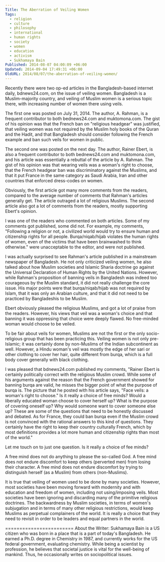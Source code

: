 ```yaml
---
Title: The Aberration of Veiling Women
Tags:
  - religion
  - culture
  - philosophy
  - international
  - human rights
  - society
  - women
  - education
  - activism
  - Sukhamaya Bain
Published: 2014-08-07 04:00:09 +06:00
Updated: 2014-09-04 17:49:31 +06:00
OldURL: 2014/08/07/the-aberration-of-veiling-women/
---
```


Recently there were two op-ed articles in the Bangladesh-based internet daily, bdnews24.com, on the issue of veiling women. Bangladesh is a Muslim-majority country, and veiling of Muslim women is a serious topic there, with increasing number of women there using veils.

The first one was posted on July 31, 2014. The author, A. Rahman, is a frequent contributor to both bednews24.com and muktomona.com. The gist of his opinion was that the French ban on "religious headgear" was justified, that veiling women was not required by the Muslim holy books of the Quran and the Hadit, and that Bangladesh should consider following the French example and ban such veils for women in public.

The second one was posted on the next day. The author, Rainer Ebert, is also a frequent contributor to both bednews24.com and muktomona.com, and his article was essentially a rebuttal of the article by A. Rahman. The gist of his opinion was that wearing veils was a woman's right to choose, that the French headgear ban was discriminatory against the Muslims, and that it put France in the same category as Saudi Arabia, Iran and other countries that enforced dress-codes on women.

Obviously, the first article got many more comments from the readers, compared to the average number of comments that Rahman's articles generally get. The article outraged a lot of religious Muslims. The second article also got a lot of comments from the readers, mostly supporting Ebert's opinion.

I was one of the readers who commented on both articles. Some of my comments got published, some did not. For example, my comments, "Following a religion or not, a civilized world would try to ensure human and citizenship rights for all people. Burqa/niqab/hijab violates the human rights of women, even of the victims that have been brainwashed to think otherwise." were unacceptable to the editor, and were not published.

I was actually surprised to see Rahman's article published in a mainstream newspaper of Bangladesh. He not only criticized veiling women, he also talked about how Muslim societies and Islamic Sharia doctrine go against the Universal Declaration of Human Rights by the United Nations. However, while Rahman's proposition of banning veils in Bangladesh was indeed too courageous by the Muslim standard, it did not really challenge the core issue. His major points were that burqa/niqab/hijab was not required by Islam, that it was only an Arabian culture, and that it did not need to be practiced by Bangladeshis to be Muslim.

Ebert obviously pleased the religious Muslims, and got a lot of praise from the readers. However, his views that veil was a woman's choice and that banning it was oppressing that choice were deeply flawed. No free-minded woman would choose to be veiled.

To be fair about veils for women, Muslims are not the first or the only socio-religious group that has been practicing this. Veiling women is not only pre-Islamic; it was certainly done by non-Muslims of the Indian subcontinent as well. However, a Hindu woman's veil was mostly the edge of her sari or other clothing to cover her hair, quite different from burqa, which is a full body cover generally with black clothing.

I was pleased that bdnews24.com published my comments, "Rainer Ebert is certainly politically correct with the religious Muslim crowd. While some of his arguments against the reason that the French government showed for banning burqa are valid, he misses the bigger point of what the purpose of burqa is. The picture that he posted with his article says, "Face veils: a woman's right to choose." Is it really a choice of free minds? Would a liberally educated woman choose to cover herself up? What is the purpose of covering oneself up? Why would someone want to cover someone else up? These are some of the questions that need to be honestly discussed and debated. As for France, they could ban burqa even if the Muslim crowd is not convinced with the rational answers to this kind of questions. They certainly have the right to keep their country culturally French, which by most definitions provides a lot more human and citizenship rights than most of the world."

Let me touch on to just one question. Is it really a choice of fee minds?

A free mind does not do anything to please the so-called God. A free mind does not endure discomfort to keep others (perverted men) from losing their character. A free mind does not endure discomfort by trying to distinguish herself (as a Muslim) from others (non-Muslims).

It is true that veiling of women used to be done by many societies. However, most societies have been moving forward with modernity and with education and freedom of women, including not using/imposing veils. Most societies have been ignoring and discarding many of the primitive religious doctrines. The backwardness by Muslim societies, in terms of women's subjugation and in terms of many other religious restrictions, would keep Muslims as perpetual complainers of the world. It is really a choice that they need to revisit in order to be leaders and equal partners in the world.

========================
About the Writer: Sukhamaya Bain is a US citizen who was born in a place that is a part of today's Bangladesh. He earned a Ph.D. degree in Chemistry in 1987, and currently works for the US federal government, evaluating chemistry. While being a scientist by profession, he believes that societal justice is vital for the well-being of mankind. Thus, he occasionally writes on sociopolitical issues.

